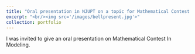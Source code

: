 ```yaml
---
title: "Oral presentation in NJUPT on a topic for Mathematical Contest In Modeling "
excerpt: "<br/><img src='/images/bellpresent.jpg'>"
collection: portfolio
---
```


I was invited to give an oral presentation on Mathematical Contest In Modeling.
